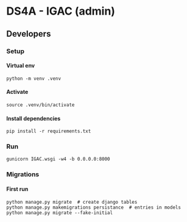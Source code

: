 # DS4A - IGAC (admin)

## Developers
### Setup
#### Virtual env
```
python -m venv .venv
```
#### Activate
```
source .venv/bin/activate
```

#### Install dependencies
```
pip install -r requirements.txt
```

### Run
```
gunicorn IGAC.wsgi -w4 -b 0.0.0.0:8000
```

### Migrations
#### First run
```
python manage.py migrate  # create django tables
python manage.py makemigrations persistance  # entries in models
python manage.py migrate --fake-initial
```

